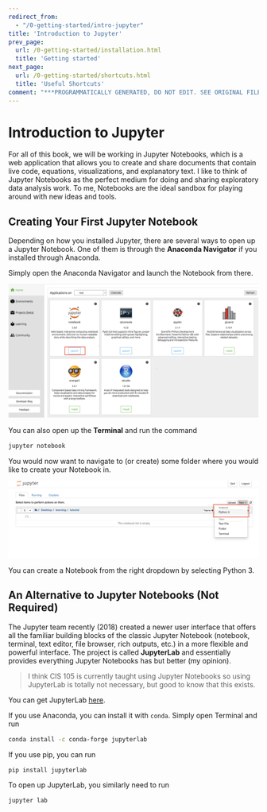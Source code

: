 ```yaml
---
redirect_from:
  - "/0-getting-started/intro-jupyter"
title: 'Introduction to Jupyter'
prev_page:
  url: /0-getting-started/installation.html
  title: 'Getting started'
next_page:
  url: /0-getting-started/shortcuts.html
  title: 'Useful Shortcuts'
comment: "***PROGRAMMATICALLY GENERATED, DO NOT EDIT. SEE ORIGINAL FILES IN /content***"
---
```

# Introduction to Jupyter

For all of this book, we will be working in Jupyter Notebooks, which is a web application that allows you to create and share documents that contain live code, equations, visualizations, and explanatory text. I like to think of Jupyter Notebooks as the perfect medium for doing and sharing exploratory data analysis work. To me, Notebooks are the ideal sandbox for playing around with new ideas and tools.

## Creating Your First Jupyter Notebook

Depending on how you installed Jupyter, there are several ways to open up a Jupyter Notebook. One of them is through the **Anaconda Navigator** if you installed through Anaconda.

Simply open the Anaconda Navigator and launch the Notebook from there.

![](../images/jupyter_interface.png)


You can also open up the **Terminal** and run the command

```bash
jupyter notebook
```

You would now want to navigate to \(or create\) some folder where you would like to create your Notebook in.

![Creating a Notebook](../images/jupyter_interface2.png)

You can create a Notebook from the right dropdown by selecting Python 3.

## An Alternative to Jupyter Notebooks \(Not Required\) <a id="an-alternative-to-jupyter-notebooks-not-required"></a>

The Jupyter team recently \(2018\) created a newer user interface that offers all the familiar building blocks of the classic Jupyter Notebook \(notebook, terminal, text editor, file browser, rich outputs, etc.\) in a more flexible and powerful interface. The project is called **JupyterLab** and essentially provides everything Jupyter Notebooks has but better \(my opinion\).

> I think CIS 105 is currently taught using Jupyter Notebooks so using JupyterLab is totally not necessary, but good to know that this exists.

You can get JupyterLab [here](https://github.com/jupyterlab/jupyterlab).‌

If you use Anaconda, you can install it with `conda`. Simply open Terminal and run

```bash
conda install -c conda-forge jupyterlab
```

If you use pip, you can run

```bash
pip install jupyterlab
```

To open up JupyterLab, you similarly need to run

```bash
jupyter lab
```

